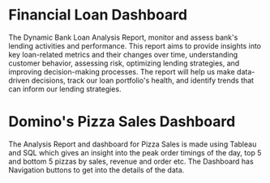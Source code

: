 # Financial Loan Dashboard
The Dynamic Bank Loan Analysis Report, monitor and assess bank's lending activities and performance. This report aims to provide insights into key loan-related metrics and their changes over time, understanding customer behavior, assessing risk, optimizing lending strategies, and improving decision-making processes. The report will help us make data-driven decisions, track our loan portfolio's health, and identify trends that can inform our lending strategies.
# Domino's Pizza Sales Dashboard
The Analysis Report and dashboard for Pizza Sales is made using Tableau and SQL which gives an insight into the peak order timings of the day, top 5 and bottom 5 pizzas by sales, revenue and order etc. The Dashboard has Navigation buttons to get into the details of the data.
